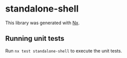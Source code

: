 # standalone-shell

This library was generated with [Nx](https://nx.dev).

## Running unit tests

Run `nx test standalone-shell` to execute the unit tests.
